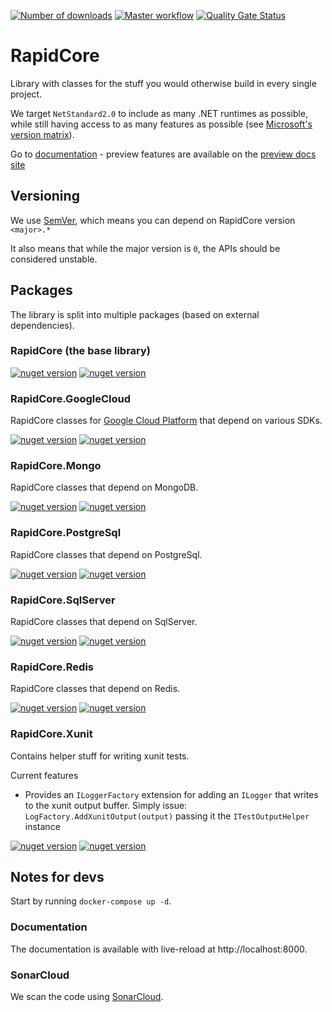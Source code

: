 [![Number of downloads][nuget-image-core-downloads]][nuget-url-core]
[![Master workflow][github-workflow-image]][github-workflow-url]
[![Quality Gate Status](https://sonarcloud.io/api/project_badges/measure?project=rapidcore_rapidcore&metric=alert_status)][sonarcloud-url]

# RapidCore

Library with classes for the stuff you would otherwise build in every single project.

We target `NetStandard2.0` to include as many .NET runtimes as possible, while still having access to as many features as possible (see [Microsoft's version matrix](https://github.com/dotnet/standard/blob/master/docs/versions.md)).

Go to [documentation](http://docs.rapidcore.io/) - preview features are available on the [preview docs site](http://preview-docs.rapidcore.io/)

## Versioning

We use [SemVer](http://semver.org/), which means you can depend on RapidCore version `<major>.*`

It also means that while the major version is `0`, the APIs should be considered unstable.

## Packages

The library is split into multiple packages (based on external dependencies).

### RapidCore (the base library)

[![nuget version][nuget-image-core]][nuget-url-core] [![nuget version][nuget-image-core-pre]][nuget-url-core]

### RapidCore.GoogleCloud

RapidCore classes for [Google Cloud Platform](https://cloud.google.com) that depend on various SDKs.

[![nuget version][nuget-image-google-cloud]][nuget-url-google-cloud] [![nuget version][nuget-image-google-cloud-pre]][nuget-url-google-cloud]

### RapidCore.Mongo

RapidCore classes that depend on MongoDB.

[![nuget version][nuget-image-mongo]][nuget-url-mongo] [![nuget version][nuget-image-mongo-pre]][nuget-url-mongo]

### RapidCore.PostgreSql

RapidCore classes that depend on PostgreSql.

[![nuget version][nuget-image-postgres]][nuget-url-postgres] [![nuget version][nuget-image-postgres-pre]][nuget-url-postgres]

### RapidCore.SqlServer

RapidCore classes that depend on SqlServer.

[![nuget version][nuget-image-sqlserver]][nuget-url-sqlserver] [![nuget version][nuget-image-sqlserver-pre]][nuget-url-sqlserver]

### RapidCore.Redis

RapidCore classes that depend on Redis.

[![nuget version][nuget-image-redis]][nuget-url-redis] [![nuget version][nuget-image-redis-pre]][nuget-url-redis]

### RapidCore.Xunit

Contains helper stuff for writing xunit tests.

Current features

- Provides an `ILoggerFactory` extension for adding an `ILogger` that writes to the xunit output buffer. Simply issue: `LogFactory.AddXunitOutput(output)` passing it the `ITestOutputHelper` instance

[![nuget version][nuget-image-xunit]][nuget-url-xunit] [![nuget version][nuget-image-xunit-pre]][nuget-url-xunit]


[nuget-image-core]: https://img.shields.io/nuget/v/RapidCore.svg?style=flat-square
[nuget-image-core-downloads]: https://img.shields.io/nuget/dt/RapidCore.svg?style=flat-square
[nuget-image-core-pre]: https://img.shields.io/nuget/vpre/RapidCore.svg?style=flat-square
[nuget-url-core]: https://www.nuget.org/packages/RapidCore

[nuget-image-google-cloud]: https://img.shields.io/nuget/v/RapidCore.GoogleCloud.svg?style=flat-square
[nuget-image-google-cloud-pre]: https://img.shields.io/nuget/vpre/RapidCore.GoogleCloud.svg?style=flat-square
[nuget-url-google-cloud]: https://www.nuget.org/packages/RapidCore.GoogleCloud

[nuget-image-mongo]: https://img.shields.io/nuget/v/RapidCore.Mongo.svg?style=flat-square
[nuget-image-mongo-pre]: https://img.shields.io/nuget/vpre/RapidCore.Mongo.svg?style=flat-square
[nuget-url-mongo]: https://www.nuget.org/packages/RapidCore.Mongo

[nuget-image-postgres]: https://img.shields.io/nuget/v/RapidCore.PostgreSql.svg?style=flat-square
[nuget-image-postgres-pre]: https://img.shields.io/nuget/vpre/RapidCore.PostgreSql.svg?style=flat-square
[nuget-url-postgres]: https://www.nuget.org/packages/RapidCore.PostgreSql

[nuget-image-redis]: https://img.shields.io/nuget/v/RapidCore.Redis.svg?style=flat-square
[nuget-image-redis-pre]: https://img.shields.io/nuget/vpre/RapidCore.Redis.svg?style=flat-square
[nuget-url-redis]: https://www.nuget.org/packages/RapidCore.Redis

[nuget-image-sqlserver]: https://img.shields.io/nuget/v/RapidCore.SqlServer.svg?style=flat-square
[nuget-image-sqlserver-pre]: https://img.shields.io/nuget/vpre/RapidCore.SqlServer.svg?style=flat-square
[nuget-url-sqlserver]: https://www.nuget.org/packages/RapidCore.SqlServer

[nuget-image-xunit]: https://img.shields.io/nuget/v/RapidCore.Xunit.svg?style=flat-square
[nuget-image-xunit-pre]: https://img.shields.io/nuget/vpre/RapidCore.Xunit.svg?style=flat-square
[nuget-url-xunit]: https://www.nuget.org/packages/RapidCore.Xunit


[github-workflow-image]: https://github.com/rapidcore/rapidcore/workflows/Master%20workflow/badge.svg
[github-workflow-url]: https://github.com/rapidcore/rapidcore/actions

[sonarcloud-url]: https://sonarcloud.io/dashboard?id=rapidcore_rapidcore

## Notes for devs

Start by running `docker-compose up -d`.

### Documentation

The documentation is available with live-reload at http://localhost:8000.

### SonarCloud

We scan the code using [SonarCloud](https://sonarcloud.io/dashboard?id=rapidcore_rapidcore).
